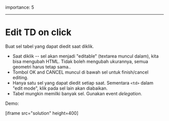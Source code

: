 importance: 5

---

# Edit TD on click

Buat sel tabel yang dapat diedit saat diklik.

- Saat diklik -- sel akan menjadi "editable" (textarea muncul dalam), kita bisa mengubah HTML. Tidak boleh mengubah ukurannya, semua geometri harus tetap sama..
- Tombol OK and CANCEL muncul di bawah sel untuk finish/cancel editing.
- Hanya satu sel yang dapat diedit setiap saat. Sementara `<td>` dalam "edit mode", klik pada sel lain akan diabaikan.
- Tabel mungkin memilki banyak sel. Gunakan event _delegation_.

Demo:

[iframe src="solution" height=400]
